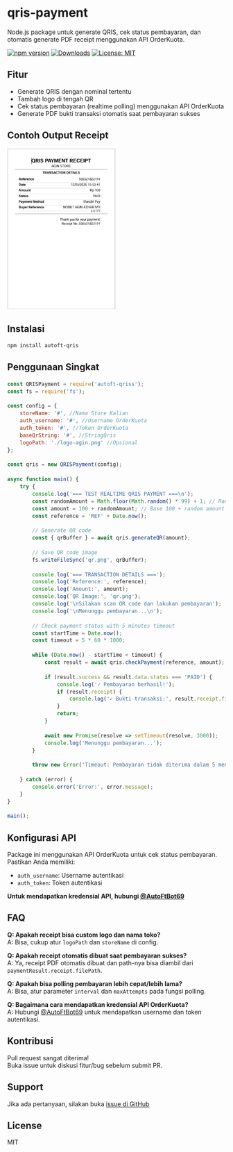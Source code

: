 # qris-payment

Node.js package untuk generate QRIS, cek status pembayaran, dan otomatis generate PDF receipt menggunakan API OrderKuota.

[![npm version](https://badge.fury.io/js/qris-payment.svg)](https://badge.fury.io/js/qris-payment)
[![Downloads](https://img.shields.io/npm/dw/qris-payment.svg)](https://www.npmjs.com/package/qris-payment)
[![License: MIT](https://img.shields.io/badge/License-MIT-yellow.svg)](https://opensource.org/licenses/MIT)

## Fitur

- Generate QRIS dengan nominal tertentu
- Tambah logo di tengah QR
- Cek status pembayaran (realtime polling) menggunakan API OrderKuota
- Generate PDF bukti transaksi otomatis saat pembayaran sukses

## Contoh Output Receipt

<img src="https://raw.githubusercontent.com/AutoFTbot/Qris-OrderKuota/refs/heads/main/img/buktitrx.jpg" width="250" alt="Contoh Receipt QRIS" />

## Instalasi

```bash
npm install autoft-qris
```

## Penggunaan Singkat

```javascript
const QRISPayment = require('autoft-qriss');
const fs = require('fs');

const config = {
    storeName: '#', //Nama Store Kalian
    auth_username: '#', //Username OrderKuota
    auth_token: '#', //Token OrderKuota
    baseQrString: '#', //StringQris
    logoPath: './logo-agin.png' //Opsional
};

const qris = new QRISPayment(config);

async function main() {
    try {
        console.log('=== TEST REALTIME QRIS PAYMENT ===\n');
        const randomAmount = Math.floor(Math.random() * 99) + 1; // Random 1-99
        const amount = 100 + randomAmount; // Base 100 + random amount
        const reference = 'REF' + Date.now();
        
        // Generate QR code
        const { qrBuffer } = await qris.generateQR(amount);
        
        // Save QR code image
        fs.writeFileSync('qr.png', qrBuffer);
        
        console.log('=== TRANSACTION DETAILS ===');
        console.log('Reference:', reference);
        console.log('Amount:', amount);
        console.log('QR Image:', 'qr.png');
        console.log('\nSilakan scan QR code dan lakukan pembayaran');
        console.log('\nMenunggu pembayaran...\n');

        // Check payment status with 5 minutes timeout
        const startTime = Date.now();
        const timeout = 5 * 60 * 1000;

        while (Date.now() - startTime < timeout) {
            const result = await qris.checkPayment(reference, amount);
            
            if (result.success && result.data.status === 'PAID') {
                console.log('✓ Pembayaran berhasil!');
                if (result.receipt) {
                    console.log('✓ Bukti transaksi:', result.receipt.filePath);
                }
                return;
            }

            await new Promise(resolve => setTimeout(resolve, 3000));
            console.log('Menunggu pembayaran...');
        }

        throw new Error('Timeout: Pembayaran tidak diterima dalam 5 menit');
        
    } catch (error) {
        console.error('Error:', error.message);
    }
}

main();
```

## Konfigurasi API

Package ini menggunakan API OrderKuota untuk cek status pembayaran. Pastikan Anda memiliki:

- `auth_username`: Username autentikasi
- `auth_token`: Token autentikasi

**Untuk mendapatkan kredensial API, hubungi [@AutoFtBot69](https://t.me/AutoFtBot69)**

## FAQ

**Q: Apakah receipt bisa custom logo dan nama toko?**  
A: Bisa, cukup atur `logoPath` dan `storeName` di config.

**Q: Apakah receipt otomatis dibuat saat pembayaran sukses?**  
A: Ya, receipt PDF otomatis dibuat dan path-nya bisa diambil dari `paymentResult.receipt.filePath`.

**Q: Apakah bisa polling pembayaran lebih cepat/lebih lama?**  
A: Bisa, atur parameter `interval` dan `maxAttempts` pada fungsi polling.

**Q: Bagaimana cara mendapatkan kredensial API OrderKuota?**  
A: Hubungi [@AutoFtBot69](https://t.me/AutoFtBot69) untuk mendapatkan username dan token autentikasi.

## Kontribusi

Pull request sangat diterima!  
Buka issue untuk diskusi fitur/bug sebelum submit PR.

## Support

Jika ada pertanyaan, silakan buka [issue di GitHub](https://github.com/AutoFTbot/Qris-OrderKuota/issues)

## License

MIT
